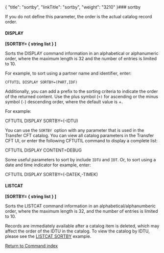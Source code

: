 {
    "title": "sortby",
    "linkTitle": "sortby",
    "weight": "3210"
}### sortby

If you do not define this parameter, the order is the actual catalog record order.

#### DISPLAY

**\[SORTBY= { string list } \]**

Sorts the DISPLAY command information in an alphabetical or alphanumeric order, where the maximum length is 32 and the number of entries is limited to 10.

For example, to sort using a partner name and identifier, enter:

`CFTUTIL DISPLAY SORTBY=(PART,IDF)`

Additionally, you can add a prefix to the sorting criteria to indicate the order of the returned content. Use the plus symbol (`+)` for ascending or the minus symbol (`-`) descending order, where the default value is +.

For example:

CFTUTIL DISPLAY SORTBY=(-IDTU)

You can use the `SORTBY `option with any parameter that is used in the Transfer CFT catalog. You can view all catalog parameters in the Transfer CFT UI, or enter the following CFTUTIL command to display a complete list:

CFTUTIL DISPLAY CONTENT=DEBUG

Some useful parameters to sort by include `IDTU` and `IDT`. Or, to sort using a date and time indicator for example, enter:

CFTUTIL DISPLAY SORTBY=(-DATEK,-TIMEK)

#### LISTCAT

**\[SORTBY= { string list } \]**

Sorts the LISTCAT command information in an alphabetical/alphanumberic order, where the maximum length is 32, and the number of entries is limited to 10.

Records are immediately available after a catalog item is deleted, which may affect the order of the IDTU in the catalog. To view the catalog by IDTU, please see the [LISTCAT SORTBY](../../../about_cftutil/monitoring_cftutil_intro/listcat_command#sortby_example) example.

[Return to Command index](../../)
